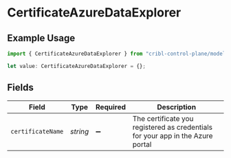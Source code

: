 # CertificateAzureDataExplorer

## Example Usage

```typescript
import { CertificateAzureDataExplorer } from "cribl-control-plane/models/operations";

let value: CertificateAzureDataExplorer = {};
```

## Fields

| Field                                                                          | Type                                                                           | Required                                                                       | Description                                                                    |
| ------------------------------------------------------------------------------ | ------------------------------------------------------------------------------ | ------------------------------------------------------------------------------ | ------------------------------------------------------------------------------ |
| `certificateName`                                                              | *string*                                                                       | :heavy_minus_sign:                                                             | The certificate you registered as credentials for your app in the Azure portal |
